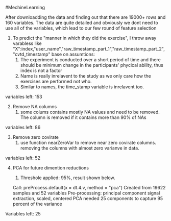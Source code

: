 #MechineLearning

After downloadding the data and finding out that there are 19000+ rows and 160 variables.
The data are quite detailed and obviously we dont need to use all of the variables, which lead to our few round of feature selection
  
  1. To predict the "manner in which they did the exercise", I throw away varabless like "X":index,"user_name","raw_timestamp_part_1","raw_timestamp_part_2", "cvtd_timestamp" base on assumtions:
      1. The experiment is conducted over a short period of time and there should be minimum change in the participants' phycical ability, thus index is not a factor
      2. Name is really inrelavent to the study as we only care how the exercises are performed not who.
      3. Similar to names, the time_stamp variable is inrelavent too.
      
variables left: 153

  2. Remove NA columns
      1. some colums contains mostly NA values and need to be removed. The column is removed if it contains more than 90% of NAs
      
variables left: 86

  3. Remove zero covirate
      1. use function nearZeroVar to remove near zero covirate columns.
         removing the columns with almost zero varianve in data.
         
variables left: 52

  4. PCA for future dimention reductions
      1. Threshole applied: 95%, result shown below.
        
        Call:
        preProcess.default(x = dt.4.v, method = "pca")
        Created from 19622 samples and 52 variables
        Pre-processing: principal component signal extraction, scaled, centered 
        PCA needed 25 components to capture 95 percent of the variance
         
Variables left: 25



